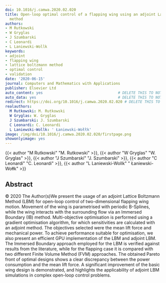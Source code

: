 ```yaml
---
doi: 10.1016/j.camwa.2020.02.020
title: Open-loop optimal control of a flapping wing using an adjoint Lattice Boltzmann
  method
authors:
- M Rutkowski
- W Gryglas
- J Szumbarski
- C Leonardi
- L Laniewski-Wollk
keywords:
- adjoint
- flapping wing
- lattice boltzmann method
- optimal control
- validation
date: '2020-06-15'
journal: Computers and Mathematics with Applications
publisher: Elsevier Ltd
auto_content: yes                                  # DELETE THIS TO NOT AUTO GENERATE CONTENT
auto_data: yes                                     # DELETE THIS TO NOT AUTO GENERATE METADATA
redirect: https://doi.org/10.1016/j.camwa.2020.02.020 # DELETE THIS TO NOT REDIRECT
realauthors:
  M Rutkowski: M. Rutkowski
  W Gryglas: W. Gryglas
  J Szumbarski: J. Szumbarski
  C Leonardi: C. Leonardi
  L Laniewski-Wollk: ' Łaniewski-Wołłk'
image: /img/doi/10.1016/j.camwa.2020.02.020/firstpage.png
showonlyimage: yes
---
```

{{< author "M Rutkowski" "M. Rutkowski" >}}, {{< author "W Gryglas" "W. Gryglas" >}}, {{< author "J Szumbarski" "J. Szumbarski" >}}, {{< author "C Leonardi" "C. Leonardi" >}}, {{< author "L Laniewski-Wollk" " Łaniewski-Wołłk" >}}

## Abstract
© 2020 The Author(s)We present the usage of an adjoint Lattice Boltzmann Method (LBM) for open-loop control of two-dimensional flapping wing motion. Movement of the wing is parametrised with periodic B-Splines, while the wing interacts with the surrounding flow via an Immersed Boundary (IB) method. Multi-objective optimisation is performed using a gradient optimisation algorithm, for which sensitivities are calculated with an adjoint method. The objectives selected were the mean lift force and mechanical power. To achieve performance suitable for optimisation, we also present an efficient GPU implementation of the LBM and adjoint LBM. The Immersed Boundary approach employed for the LBM is verified against results from the literature, while for the flapping case it is compared with two different Finite Volume Method (FVM) approaches. The obtained Pareto front of optimal designs shows a clear discrepancy between the power consumption and the mean lift force. A significant improvement of the basic wing design is demonstrated, and highlights the applicability of adjoint LBM simulations in complex open-loop control problems.
